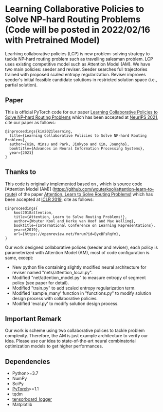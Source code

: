 # Learning Collaborative Policies to Solve NP-hard Routing Problems (Code will be posted in 2022/02/16 with Pretrained Model)

Learhing collaborative policies (LCP) is new problem-solving strategy to tackle NP-hard routing problem such as travelling salesman problem. LCP uses existing competitive model such as Attention Model (AM). We have two main policies: seeder and reviser. Seeder searches full trajectories trained with proposed scaled entropy regularization. Reviser improves seeder's initial feasible candidate solutions in restricted solution space (i.e., partial solution). 



## Paper
This is official PyTorch code for our paper [Learning Collaborative Policies to Solve NP-hard Routing Problems](https://arxiv.org/abs/2110.13987) which has been accepted at [NeurIPS 2021](https://papers.nips.cc/paper/2021), cite our paper as follows:

```
@inproceedings{kim2021learning,
  title={Learning Collaborative Policies to Solve NP-hard Routing Problems},
  author={Kim, Minsu and Park, Jinkyoo and Kim, Joungho},
  booktitle={Advances in Neural Information Processing Systems},
  year={2021}
}
```

## Thanks to

This code is originally implemented based on  , which is source code [Attention Model (AM)] (https://github.com/wouterkool/attention-learn-to-route) of the paper   [Attention, Learn to Solve Routing Problems!](https://openreview.net/forum?id=ByxBFsRqYm) which has been accepted at [ICLR 2019](https://iclr.cc/Conferences/2019), cite as follows:

```
@inproceedings{
    kool2018attention,
    title={Attention, Learn to Solve Routing Problems!},
    author={Wouter Kool and Herke van Hoof and Max Welling},
    booktitle={International Conference on Learning Representations},
    year={2019},
    url={https://openreview.net/forum?id=ByxBFsRqYm},
}
```

Our work designed collaborative polices (seeder and reviser), each policy is parameterized with Attention Model (AM), most of code configuration is same, except:

* New python file containing slightly modified neural architecture for reviser named "nets/attention_local.py".
* Modified "net/attention_model.py" to measure entropy of segment policy (see paper for detail).
* Modified "train.py" to add scaled entropy regularization term. 
* Modified 'sample_many' function in "functions.py" to modify solution design process with collaborative policies. 
* Modified 'eval.py' to modify solution design process.

## Important Remark

Our work is scheme using two collaborative polices to tackle problem complexity. Therefore, the AM is just example architecture to verify our idea. Please use our idea to state-of-the-art neural combinatorial optimization models to get higher performances.


## Dependencies

* Python>=3.7
* NumPy
* SciPy
* [PyTorch](http://pytorch.org/)>=1.1
* tqdm
* [tensorboard_logger](https://github.com/TeamHG-Memex/tensorboard_logger)
* Matplotlib 




